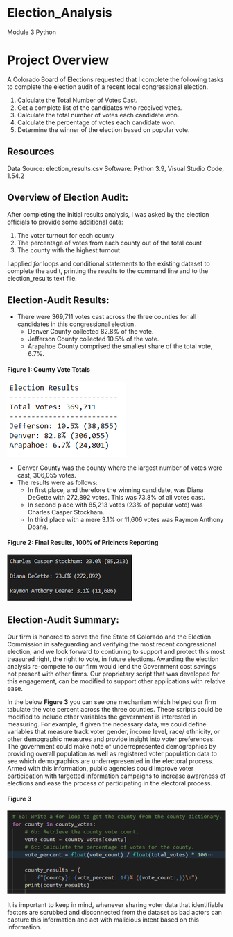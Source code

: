 # Election_Analysis
Module 3 Python


# Project Overview
A Colorado Board of Elections requested that I complete the following tasks to complete the election audit of a recent local congressional election.

1. Calculate the Total Number of Votes Cast.
2. Get a complete list of the candidates who received votes.
3. Calculate the total number of votes each candidate won.
4. Calculate the percentage of votes each candidate won. 
5. Determine the winner of the election based on popular vote.

## Resources
 Data Source: election_results.csv
 Software: Python 3.9, Visual Studio Code, 1.54.2
  
 ## Overview of Election Audit:
 After completing the initial results analysis, I was asked by the election officials to provide some additional data:
 1. The voter turnout for each county
 2. The percentage of votes from each county out of the total count
 3. The county with the highest turnout

I applied *for* loops and conditional statements to the existing dataset to complete the audit, printing the results to the command line and to the election_results text file.
 
 ## Election-Audit Results:
 + There were 369,711 votes cast across the three counties for all candidates in this congressional election.
    - Denver County collected 82.8% of the vote.
    - Jefferson County collected 10.5% of the vote.
    - Arapahoe County comprised the smallest share of the total vote, 6.7%.
 #### Figure 1: County Vote Totals
 ![6eTextBoxSolution](6eTextBoxSolution.png)
 + Denver County was the county where the largest number of votes were cast, 306,055 votes.
 + The results were as follows:
    - In first place, and therefore the winning candidate, was Diana DeGette with 272,892 votes. This was 73.8% of all votes cast.
    - In second place with 85,213 votes (23% of popular vote) was Charles Casper Stockham.
    - In third place with a mere 3.1% or 11,606 votes was Raymon Anthony Doane.
 #### Figure 2: Final Results, 100% of Pricincts Reporting
 ![Candidate_Result_Photo4](Candidate_Result_Photo4.png)
 
 ## Election-Audit Summary:
 Our firm is honored to serve the fine State of Colorado and the Election Commission in safeguarding and verifying the most recent congressional election, and we look forward to contiuning to support and protect this most treasured right, the right to vote, in future elections. Awarding the election analysis re-compete to our firm would lend the Government cost savings not present with other firms. Our proprietary script that was developed for this engagement, can be modified to support other applications with relative ease.

In the below **Figure 3** you can see one mechanism which helped our firm tabulate the vote percent across the three counties. These scripts could be modified to include other variables the government is interested in measuring. For example, if given the necessary data, we could define variables that measure track voter gender, income level, race/ ethnicity, or other demographic measures and provide insight into voter preferences. The government could make note of underrepresented demographics by providing overall population as well as registered voter population data to see which demographics are underrepresented in the electoral process. Armed with this information, public agencies could improve voter participation with targetted information campaigns to increase awareness of elections and ease the process of participating in the electoral process.
 
 #### Figure 3
 ![For_Loop_County_InCounty_Votes2](For_Loop_County_InCounty_Votes2.png)
 
It is important to keep in mind, whenever sharing voter data that identifiable factors are scrubbed and disconnected from the dataset as bad actors can capture this information and act with malicious intent based on this information. 
